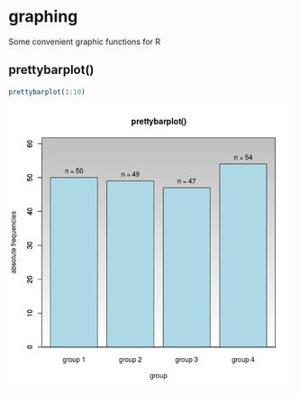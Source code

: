 # graphing
Some convenient graphic functions for R

## prettybarplot()
```r
prettybarplot(1:10)
``` 
![](./preview/prettybarplot1d.png)
